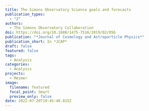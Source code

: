 ```yaml
---
title: The Simons Observatory Science goals and forecasts
publication_types:
  - "2"
authors:
  - The Simons Observatory Collaboration
doi: https://doi.org/10.1088/1475-7516/2019/02/056
publication: "*Journal of Cosmology and Astroparticle Physics*"
publication_short: In *JCAP*
draft: false
featured: false
tags:
  - Analysis
categories:
  - Analysis
projects:
  - Mesmer
image:
  filename: featured
  focal_point: Smart
  preview_only: false
date: 2022-07-20T19:45:40.815Z
---
```

